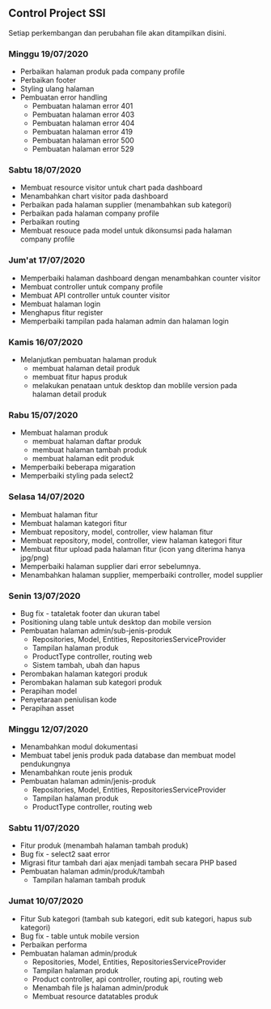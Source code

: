 ## Control Project SSI

Setiap perkembangan dan perubahan file akan ditampilkan disini.

<h3><b>Minggu 19/07/2020</b></h3>

<ul> 
    <li>Perbaikan halaman produk pada company profile</li>
    <li>Perbaikan footer</li>
    <li>Styling ulang halaman</li>
    <li>
        Pembuatan error handling
        <ul>
            <li>Pembuatan halaman error 401</li>
            <li>Pembuatan halaman error 403</li>
            <li>Pembuatan halaman error 404</li>
            <li>Pembuatan halaman error 419</li>
            <li>Pembuatan halaman error 500</li>
            <li>Pembuatan halaman error 529</li>
        </ul>
    </li>
</ul>

<h3><b>Sabtu 18/07/2020</b></h3>

<ul> 
    <li>Membuat resource visitor untuk chart pada dashboard</li>
    <li>Menambahkan chart visitor pada dashboard</li>
    <li>Perbaikan pada halaman supplier (menambahkan sub kategori)</li>
    <li>Perbaikan pada halaman company profile</li>
    <li>Perbaikan routing</li>
    <li>Membuat resouce pada model untuk dikonsumsi pada halaman company profile</li>
</ul>

<h3><b>Jum'at 17/07/2020</b></h3>

<ul> 
    <li>Memperbaiki halaman dashboard dengan menambahkan counter visitor</li>
    <li>Membuat controller untuk company profile</li>
    <li>Membuat API controller untuk counter visitor</li>
    <li>Membuat halaman login</li>
    <li>Menghapus fitur register</li>
    <li>Memperbaiki tampilan pada halaman admin dan halaman login</li>
</ul>

<h3><b>Kamis 16/07/2020</b></h3>

<ul> 
    <li>Melanjutkan pembuatan halaman produk
        <ul>
            <li> membuat halaman detail produk</li>
            <li> membuat fitur hapus  produk</li>
            <li> melakukan penataan untuk desktop dan moblile version pada halaman detail produk</li>
        </ul>
    </li>
</ul>

<h3><b>Rabu 15/07/2020</b></h3>

<ul> 
    <li>Membuat halaman produk
        <ul>
            <li> membuat halaman daftar produk</li>
            <li> membuat halaman tambah produk</li>
            <li> membuat halaman edit produk</li>
        </ul>
    </li>
    <li>Memperbaiki beberapa migaration</li>
    <li>Memperbaiki styling pada select2</li>
</ul>

<h3><b>Selasa 14/07/2020</b></h3>

<ul> 
    <li>Membuat halaman fitur</li>
    <li>Membuat halaman kategori fitur</li>
    <li>Membuat repository, model, controller, view halaman fitur</li>
    <li>Membuat repository, model, controller, view halaman kategori fitur</li>
    <li>Membuat fitur upload pada halaman fitur (icon yang diterima hanya jpg/png)</li>
    <li>Memperbaiki halaman supplier dari error sebelumnya.</li>
    <li>Menambahkan halaman supplier, memperbaiki controller, model supplier</li>
</ul>

<h3><b>Senin 13/07/2020</b></h3>

<ul> 
    <li>Bug fix - tataletak footer dan ukuran tabel</li>
    <li>Positioning ulang table untuk desktop dan mobile version</li>
    <li>
        Pembuatan halaman admin/sub-jenis-produk
        <ul>
            <li>Repositories, Model, Entities, RepositoriesServiceProvider</li>
            <li>Tampilan halaman produk</li>
            <li>ProductType controller, routing web</li>
            <li>Sistem tambah, ubah dan hapus</li>
        </ul>
    </li>
    <li>Perombakan halaman kategori produk</li>
    <li>Perombakan halaman sub kategori produk</li>
    <li>Perapihan model</li>
    <li>Penyetaraan peniulisan kode</li>
    <li>Perapihan asset</li>
</ul>

<h3><b>Minggu 12/07/2020</b></h3>

<ul> 
    <li>Menambahkan modul dokumentasi</li>
    <li>Membuat tabel jenis produk pada database dan membuat model pendukungnya</li>
    <li>Menambahkan route jenis produk</li>
    <li>
        Pembuatan halaman admin/jenis-produk
        <ul>
            <li>Repositories, Model, Entities, RepositoriesServiceProvider</li>
            <li>Tampilan halaman produk</li>
            <li>ProductType controller, routing web</li>
        </ul>
    </li>
</ul>

<h3><b>Sabtu 11/07/2020</b></h3>

<ul> 
    <li>Fitur produk (menambah halaman tambah produk)</li>
    <li>Bug fix - select2 saat error</li>
    <li>Migrasi fitur tambah dari ajax menjadi tambah secara PHP based</li>
    <li>
        Pembuatan halaman admin/produk/tambah
        <ul>
            <li>Tampilan halaman tambah produk</li>
        </ul>
    </li>
</ul>

<h3><b>Jumat 10/07/2020</b></h3>

<ul> 
    <li>Fitur Sub kategori (tambah sub kategori, edit sub kategori, hapus sub kategori)</li>
    <li>Bug fix - table untuk mobile version</li>
    <li>Perbaikan performa </li>
    <li>
        Pembuatan halaman admin/produk
        <ul>
            <li>Repositories, Model, Entities, RepositoriesServiceProvider</li>
            <li>Tampilan halaman produk</li>
            <li>Product controller, api controller, routing api, routing web</li>
            <li>Menambah file js halaman admin/produk</li>
            <li>Membuat resource datatables produk</li>
        </ul>
    </li>
</ul>
